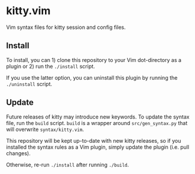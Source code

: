 # kitty.vim

Vim syntax files for kitty session and config files.

## Install

To install, you can 1) clone this repository to your Vim dot-directory as a
plugin or 2) run the `./install` script.

If you use the latter option, you can uninstall this plugin by running the
`./uninstall` script.

## Update

Future releases of kitty may introduce new keywords. To update the syntax file,
run the `build` script. `build` is a wrapper around `src/gen_syntax.py` that
will overwrite `syntax/kitty.vim`.

This repository will be kept up-to-date with new kitty releases, so if you
installed the syntax rules as a Vim plugin, simply update the plugin (i.e. pull
changes).

Otherwise, re-run `./install` after running `./build`.

